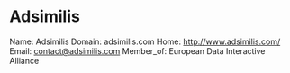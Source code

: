 
# Adsimilis

Name: Adsimilis
Domain: adsimilis.com
Home: http://www.adsimilis.com/
Email: contact@adsimilis.com
Member_of: European Data Interactive Alliance
